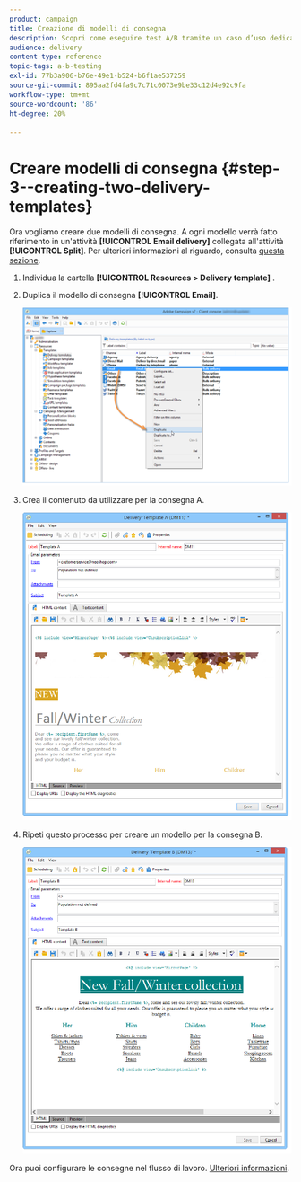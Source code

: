 ```yaml
---
product: campaign
title: Creazione di modelli di consegna
description: Scopri come eseguire test A/B tramite un caso d’uso dedicato.
audience: delivery
content-type: reference
topic-tags: a-b-testing
exl-id: 77b3a906-b76e-49e1-b524-b6f1ae537259
source-git-commit: 895aa2fd4fa9c7c71c0073e9be33c12d4e92c9fa
workflow-type: tm+mt
source-wordcount: '86'
ht-degree: 20%

---
```


# Creare modelli di consegna {#step-3--creating-two-delivery-templates}

Ora vogliamo creare due modelli di consegna. A ogni modello verrà fatto riferimento in un&#39;attività **[!UICONTROL Email delivery]** collegata all&#39;attività **[!UICONTROL Split]**. Per ulteriori informazioni al riguardo, consulta [questa sezione](about-templates.md).

1. Individua la cartella **[!UICONTROL Resources > Delivery template]** .
1. Duplica il modello di consegna **[!UICONTROL Email]**.

   ![](assets/use_case_abtesting_deliverymodel_001.png)

1. Crea il contenuto da utilizzare per la consegna A.

   ![](assets/use_case_abtesting_deliverymodel_002.png)

1. Ripeti questo processo per creare un modello per la consegna B.

   ![](assets/use_case_abtesting_deliverymodel_003.png)

Ora puoi configurare le consegne nel flusso di lavoro. [Ulteriori informazioni](a-b-testing-uc-configuring-deliveries.md).
